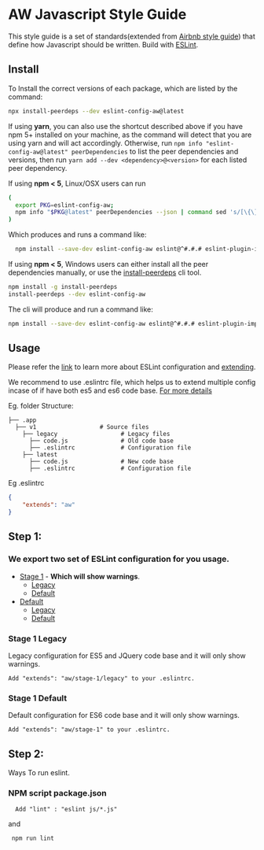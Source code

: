 # AW Javascript Style Guide

This style guide is a set of standards(extended from [Airbnb style guide](https://github.com/airbnb/javascript)) that define how Javascript should be written. Build with [ESLint](https://eslint.org/).

## Install

To Install the correct versions of each package, which are listed by the command:

  ```sh
  npx install-peerdeps --dev eslint-config-aw@latest
  ```

  If using **yarn**, you can also use the shortcut described above if you have npm 5+ installed on your machine, as the command will detect that you are using yarn and will act accordingly.
  Otherwise, run `npm info "eslint-config-aw@latest" peerDependencies` to list the peer dependencies and versions, then run `yarn add --dev <dependency>@<version>` for each listed peer dependency.


  If using **npm < 5**, Linux/OSX users can run

  ```sh
  (
    export PKG=eslint-config-aw;
    npm info "$PKG@latest" peerDependencies --json | command sed 's/[\{\},]//g ; s/: /@/g' | xargs npm install --save-dev "$PKG@latest"
  )
  ```
  Which produces and runs a command like:

  ```sh
    npm install --save-dev eslint-config-aw eslint@^#.#.# eslint-plugin-import@^#.#.#
  ```

  If using **npm < 5**, Windows users can either install all the peer dependencies manually, or use the [install-peerdeps](https://github.com/nathanhleung/install-peerdeps) cli tool.

  ```sh
  npm install -g install-peerdeps
  install-peerdeps --dev eslint-config-aw
  ```

  The cli will produce and run a command like:

  ```sh
  npm install --save-dev eslint-config-aw eslint@^#.#.# eslint-plugin-import@^#.#.#
  ```

## Usage

Please refer the [link](https://eslint.org/docs/user-guide/configuring) to learn more about ESLint configuration and [extending](https://eslint.org/docs/user-guide/configuring#extending-configuration-files).

We recommend to use .eslintrc file, which helps us to extend multiple config incase of if have both es5 and es6 code base. [For more details](https://eslint.org/docs/developer-guide/shareable-configs#using-a-shareable-config)

Eg. folder Structure: 

    ├── .app                  
      ├── v1                  # Source files 
        ├── legacy                  # Legacy files 
          ├── code.js               # Old code base
          ├── .eslintrc             # Configuration file 
        ├── latest                  
          ├── code.js               # New code base
          ├── .eslintrc             # Configuration file

Eg .eslintrc 
```json
{
    "extends": "aw"
}
```

## Step 1:

### We export two set of ESLint configuration for you usage.

 - [Stage 1](#stage-1) - **Which will show warnings**.
   -  [Legacy](#stage-1-legacy)
   -  [Default](#stage-1-default)
 - [Default]()   
   -  [Legacy](#legacy)
   -  [Default](#default)
 
### Stage 1 Legacy

  Legacy configuration for ES5 and JQuery code base and it will only show warnings.

    Add "extends": "aw/stage-1/legacy" to your .eslintrc.

### Stage 1 Default
  Default configuration for ES6 code base and it will only show warnings.

    Add "extends": "aw/stage-1" to your .eslintrc.

## Step 2:

  Ways To run eslint.

### NPM script package.json

      Add "lint" : "eslint js/*.js"

and 
 
 ```sh
  npm run lint 
 ```

